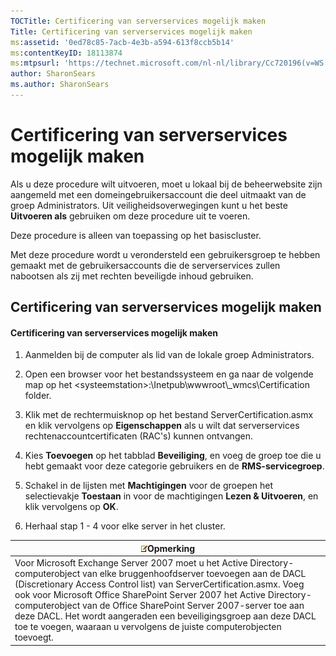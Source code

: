 ```yaml
---
TOCTitle: Certificering van serverservices mogelijk maken
Title: Certificering van serverservices mogelijk maken
ms:assetid: '0ed78c85-7acb-4e3b-a594-613f8ccb5b14'
ms:contentKeyID: 18113874
ms:mtpsurl: 'https://technet.microsoft.com/nl-nl/library/Cc720196(v=WS.10)'
author: SharonSears
ms.author: SharonSears
---
```


Certificering van serverservices mogelijk maken
===============================================

Als u deze procedure wilt uitvoeren, moet u lokaal bij de beheerwebsite zijn aangemeld met een domeingebruikersaccount die deel uitmaakt van de groep Administrators. Uit veiligheidsoverwegingen kunt u het beste **Uitvoeren als** gebruiken om deze procedure uit te voeren.

Deze procedure is alleen van toepassing op het basiscluster.

Met deze procedure wordt u verondersteld een gebruikersgroep te hebben gemaakt met de gebruikersaccounts die de serverservices zullen nabootsen als zij met rechten beveiligde inhoud gebruiken.

Certificering van serverservices mogelijk maken
-----------------------------------------------

#### Certificering van serverservices mogelijk maken

1.  Aanmelden bij de computer als lid van de lokale groep Administrators.

2.  Open een browser voor het bestandssysteem en ga naar de volgende map op het &lt;systeemstation&gt;:\\Inetpub\\wwwroot\\\_wmcs\\Certification folder.

3.  Klik met de rechtermuisknop op het bestand ServerCertification.asmx en klik vervolgens op **Eigenschappen** als u wilt dat serverservices rechtenaccountcertificaten (RAC's) kunnen ontvangen.

4.  Kies **Toevoegen** op het tabblad **Beveiliging**, en voeg de groep toe die u hebt gemaakt voor deze categorie gebruikers en de **RMS-servicegroep**.

5.  Schakel in de lijsten met **Machtigingen** voor de groepen het selectievakje **Toestaan** in voor de machtigingen **Lezen & Uitvoeren**, en klik vervolgens op **OK**.

6.  Herhaal stap 1 - 4 voor elke server in het cluster.

| ![](/security-updates/images/Cc720196.note(WS.10).gif)Opmerking                                                                                                                                                                                                                                                                                                                                                                                                                    |
|-----------------------------------------------------------------------------------------------------------------------------------------------------------------------------------------------------------------------------------------------------------------------------------------------------------------------------------------------------------------------------------------------------------------------------------------------------------------------------------------------|
| Voor Microsoft Exchange Server 2007 moet u het Active Directory-computerobject van elke bruggenhoofdserver toevoegen aan de DACL (Discretionary Access Control list) van ServerCertification.asmx. Voeg ook voor Microsoft Office SharePoint Server 2007 het Active Directory-computerobject van de Office SharePoint Server 2007-server toe aan deze DACL. Het wordt aangeraden een beveiligingsgroep aan deze DACL toe te voegen, waaraan u vervolgens de juiste computerobjecten toevoegt. |
